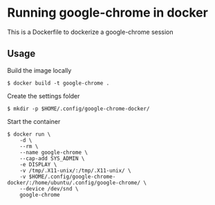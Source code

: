 # Running google-chrome in docker

This is a Dockerfile to dockerize a google-chrome session

## Usage

Build the image locally

    $ docker build -t google-chrome .

Create the settings folder

    $ mkdir -p $HOME/.config/google-chrome-docker/

Start the container

    $ docker run \
        -d \
        --rm \
        --name google-chrome \
        --cap-add SYS_ADMIN \
        -e DISPLAY \
        -v /tmp/.X11-unix/:/tmp/.X11-unix/ \
        -v $HOME/.config/google-chrome-docker/:/home/ubuntu/.config/google-chrome/ \
        --device /dev/snd \
        google-chrome
